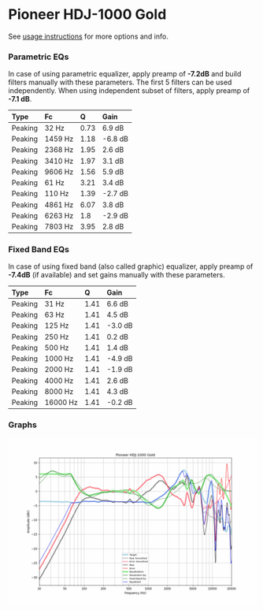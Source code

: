 # Pioneer HDJ-1000 Gold
See [usage instructions](https://github.com/jaakkopasanen/AutoEq#usage) for more options and info.

### Parametric EQs
In case of using parametric equalizer, apply preamp of **-7.2dB** and build filters manually
with these parameters. The first 5 filters can be used independently.
When using independent subset of filters, apply preamp of **-7.1 dB**.

| Type    | Fc      |    Q | Gain    |
|:--------|:--------|:-----|:--------|
| Peaking | 32 Hz   | 0.73 | 6.9 dB  |
| Peaking | 1459 Hz | 1.18 | -6.8 dB |
| Peaking | 2368 Hz | 1.95 | 2.6 dB  |
| Peaking | 3410 Hz | 1.97 | 3.1 dB  |
| Peaking | 9606 Hz | 1.56 | 5.9 dB  |
| Peaking | 61 Hz   | 3.21 | 3.4 dB  |
| Peaking | 110 Hz  | 1.39 | -2.7 dB |
| Peaking | 4861 Hz | 6.07 | 3.8 dB  |
| Peaking | 6263 Hz | 1.8  | -2.9 dB |
| Peaking | 7803 Hz | 3.95 | 2.8 dB  |

### Fixed Band EQs
In case of using fixed band (also called graphic) equalizer, apply preamp of **-7.4dB**
(if available) and set gains manually with these parameters.

| Type    | Fc       |    Q | Gain    |
|:--------|:---------|:-----|:--------|
| Peaking | 31 Hz    | 1.41 | 6.6 dB  |
| Peaking | 63 Hz    | 1.41 | 4.5 dB  |
| Peaking | 125 Hz   | 1.41 | -3.0 dB |
| Peaking | 250 Hz   | 1.41 | 0.2 dB  |
| Peaking | 500 Hz   | 1.41 | 1.4 dB  |
| Peaking | 1000 Hz  | 1.41 | -4.9 dB |
| Peaking | 2000 Hz  | 1.41 | -1.9 dB |
| Peaking | 4000 Hz  | 1.41 | 2.6 dB  |
| Peaking | 8000 Hz  | 1.41 | 4.3 dB  |
| Peaking | 16000 Hz | 1.41 | -0.2 dB |

### Graphs
![](./Pioneer%20HDJ-1000%20Gold.png)